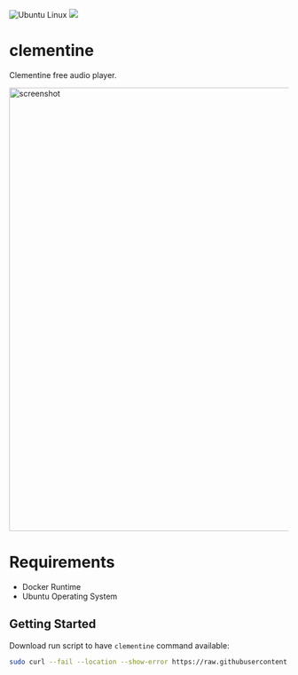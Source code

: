 ![Ubuntu Linux](https://img.shields.io/badge/tested-ubuntu-green.svg) [![](https://images.microbadger.com/badges/image/suckowbiz/clementine.svg)](https://microbadger.com/images/suckowbiz/clementine "Get your own image badge on microbadger.com")

# clementine

Clementine free audio player.

<img src="https://clementine-player.github.io/pages/images/screenshots/clementine-1.2-1.png" alt="screenshot" width="800" />

# Requirements

- Docker Runtime
- Ubuntu Operating System

## Getting Started

Download run script to have `clementine` command available:

```bash
sudo curl --fail --location --show-error https://raw.githubusercontent.com/suckowbiz/dockerside/master/clementine/clementine -o /usr/local/bin/clementine && sudo chmod +x /usr/local/bin/clementine
```